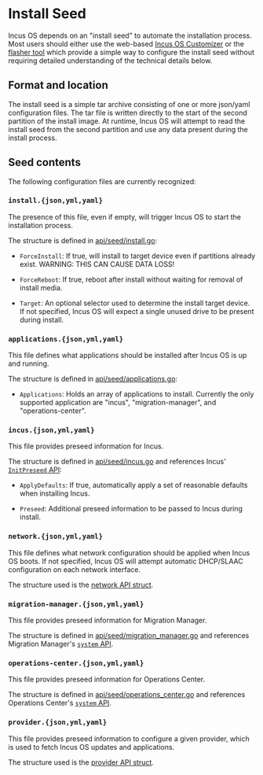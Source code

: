 # Install Seed
Incus OS depends on an "install seed" to automate the installation process. Most
users should either use the web-based [Incus OS Customizer](https://incusos-customizer.linuxcontainers.org/ui/)
or the [flasher tool](flasher-tool.md) which provide a simple way to configure
the install seed without requiring detailed understanding of the technical details
below.

## Format and location
The install seed is a simple tar archive consisting of one or more json/yaml
configuration files. The tar file is written directly to the start of the second
partition of the install image. At runtime, Incus OS will attempt to read the
install seed from the second partition and use any data present during the
install process.

## Seed contents
The following configuration files are currently recognized:

### `install.{json,yml,yaml}`
The presence of this file, even if empty, will trigger Incus OS to start the
installation process.

The structure is defined in [api/seed/install.go](https://github.com/lxc/incus-os/blob/main/incus-osd/api/seed/install.go):

  * `ForceInstall`: If true, will install to target device even if partitions
  already exist. WARNING: THIS CAN CAUSE DATA LOSS!
  
  * `ForceReboot`: If true, reboot after install without waiting for removal of
  install media.
  
  * `Target`: An optional selector used to determine the install target device.
  If not specified, Incus OS will expect a single unused drive to be present
  during install.
  
### `applications.{json,yml,yaml}`
This file defines what applications should be installed after Incus OS is up and
running.

The structure is defined in [api/seed/applications.go](https://github.com/lxc/incus-os/blob/main/incus-osd/api/seed/applications.go):

  * `Applications`: Holds an array of applications to install. Currently the
  only supported application are "incus", "migration-manager", and "operations-center".

### `incus.{json,yml,yaml}`
This file provides preseed information for Incus.

The structure is defined in [api/seed/incus.go](https://github.com/lxc/incus-os/blob/main/incus-osd/api/seed/incus.go)
and references Incus' [`InitPreseed` API](https://github.com/lxc/incus/blob/main/shared/api/init.go):

  * `ApplyDefaults`: If true, automatically apply a set of reasonable defaults
  when installing Incus.
  
  * `Preseed`: Additional preseed information to be passed to Incus during
  install.

### `network.{json,yml,yaml}`
This file defines what network configuration should be applied when Incus OS
boots. If not specified, Incus OS will attempt automatic DHCP/SLAAC
configuration on each network interface.

The structure used is the [network API struct](https://github.com/lxc/incus-os/blob/main/incus-osd/api/system_network.go).

### `migration-manager.{json,yml,yaml}`
This file provides preseed information for Migration Manager.

The structure is defined in [api/seed/migration_manager.go](https://github.com/lxc/incus-os/blob/main/incus-osd/api/seed/migration_manager.go)
and references Migration Manager's [`system` API](https://github.com/FuturFusion/migration-manager/blob/main/shared/api/system.go).

### `operations-center.{json,yml,yaml}`
This file provides preseed information for Operations Center.

The structure is defined in [api/seed/operations_center.go](https://github.com/lxc/incus-os/blob/main/incus-osd/api/seed/operations_center.go)
and references Operations Center's [`system` API](https://github.com/FuturFusion/operations-center/blob/main/shared/api/system.go).

### `provider.{json,yml,yaml}`
This file provides preseed information to configure a given provider, which is used
to fetch Incus OS updates and applications.

The structure used is the [provider API struct](https://github.com/lxc/incus-os/blob/main/incus-osd/api/system_provider.go).
